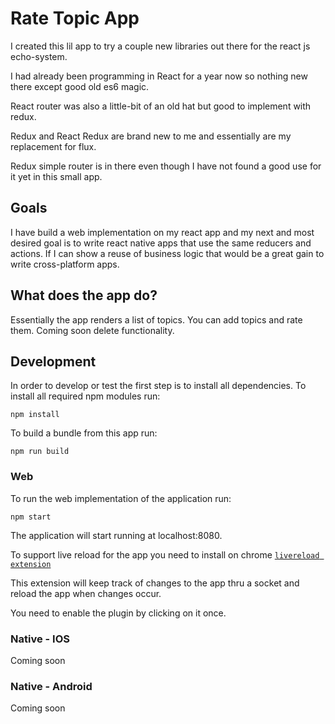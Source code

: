# Rate Topic App
I created this lil app to try a couple new libraries out there for the react js echo-system.

I had already been programming in React for a year now so nothing new there except good old es6 magic.

React router was also a little-bit of an old hat but good to implement with redux.

Redux and React Redux are brand new to me and essentially are my replacement for flux.

Redux simple router is in there even though I have not found a good use for it yet in this small app. 

## Goals

I have build a web implementation on my react app and my next and most desired goal is to write react native apps that use the same reducers and actions. If I can show a reuse of business logic that would be a great gain to write cross-platform apps.

## What does the app do?

Essentially the app renders a list of topics. You can add topics and rate them. Coming soon delete functionality.

## Development

In order to develop or test the first step is to install all dependencies. To install all required npm modules run: 
```shell
npm install
```
To build a bundle from this app run:
```shell
npm run build
```
### Web
To run the web implementation of the application run:
```shell
npm start
```
The application will start running at localhost:8080. 

To support live reload for the app you need to install on chrome [`livereload extension`](https://chrome.google.com/webstore/detail/livereload/jnihajbhpnppcggbcgedagnkighmdlei)
 
This extension will keep track of changes to the app thru a socket and reload the app when changes occur.

You need to enable the plugin by clicking on it once.

### Native - IOS

Coming soon

### Native - Android

Coming soon